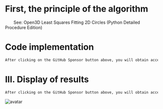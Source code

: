 #  First, the principle of the algorithm 

   See: Open3D Least Squares Fitting 2D Circles (Python Detailed Procedure Edition) 

#  Code implementation 

  ```python  
After clicking on the GitHub Sponsor button above, you will obtain access permissions to my private code repository ( https://github.com/slowlon/my_code_bar ) to view this blog code. By searching the code number of this blog, you can find the code you need, code number is: 2024020309574417145
  ```  
#  III. Display of results 

  ```python  
After clicking on the GitHub Sponsor button above, you will obtain access permissions to my private code repository ( https://github.com/slowlon/my_code_bar ) to view this blog code. By searching the code number of this blog, you can find the code you need, code number is: 2024020309574417145
  ```  
 ![avatar]( fab01a55e4714268a7261d0fc0f4e66b.png) 

